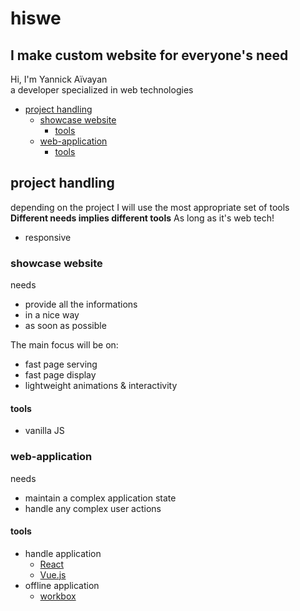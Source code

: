 # hiswe

## I make custom website for everyone's need

Hi, I'm Yannick Aïvayan  
a developer specialized in web technologies

<!-- START doctoc generated TOC please keep comment here to allow auto update -->
<!-- DON'T EDIT THIS SECTION, INSTEAD RE-RUN doctoc TO UPDATE -->


- [project handling](#project-handling)
  - [showcase website](#showcase-website)
    - [tools](#tools)
  - [web-application](#web-application)
    - [tools](#tools-1)

<!-- END doctoc generated TOC please keep comment here to allow auto update -->

## project handling

depending on the project I will use the most appropriate set of tools
**Different needs implies different tools**
As long as it's web tech!

- responsive

### showcase website

needs

- provide all the informations
- in a nice way
- as soon as possible

The main focus will be on:

- fast page serving
- fast page display
- lightweight animations & interactivity

#### tools

- vanilla JS

### web-application

needs

- maintain a complex application state
- handle any complex user actions

#### tools

- handle application
  - [React](https://reactjs.org/)
  - [Vue.js](https://vuejs.org/)
- offline application
  - [workbox](https://developers.google.com/web/tools/workbox/)
